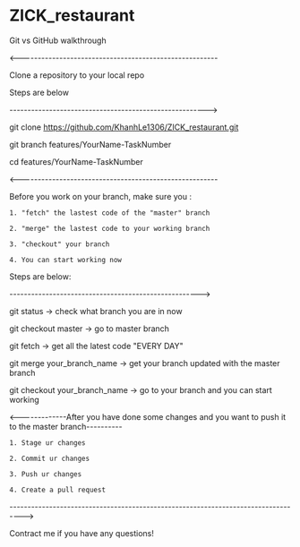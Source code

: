 # ZICK_restaurant

Git vs GitHub walkthrough

<-------------------------------------------------------

Clone a repository to your local repo

Steps are below

------------------------------------------------------->

git clone https://github.com/KhanhLe1306/ZICK_restaurant.git

git branch features/YourName-TaskNumber

cd features/YourName-TaskNumber


<-------------------------------------------------------

Before you work on your branch, make sure you :

	1. "fetch" the lastest code of the "master" branch 
	
	2. "merge" the lastest code to your working branch
	
	3. "checkout" your branch 
	
	4. You can start working now
	
Steps are below: 

----------------------------------------------------->

git status 			-> check what branch you are in now

git checkout master		-> go to master branch

git fetch			-> get all the latest code "EVERY DAY"

git merge your_branch_name	-> get your branch updated with the master branch

git checkout your_branch_name	-> go to your branch and you can start working


<-------------After you have done some changes and you want to push it to the master branch----------

	1. Stage ur changes 
	
	2. Commit ur changes
	
	3. Push ur changes 
	
	4. Create a pull request
	
---------------------------------------------------------------------------------->

Contract me if you have any questions!
